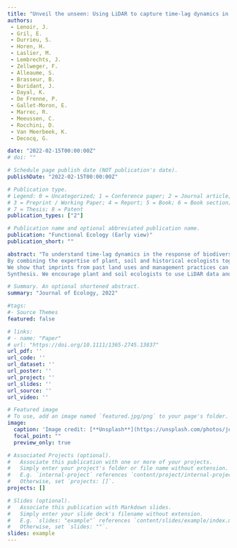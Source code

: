 ```yaml
---
title: "Unveil the unseen: Using LiDAR to capture time-lag dynamics in the herbaceous layer of European temperate forests"
authors:
 - Lenoir, J.
 - Gril, E.
 - Durrieu, S.
 - Horen, H.
 - Laslier, M.
 - Lembrechts, J.
 - Zellweger, F.
 - Alleaume, S.
 - Brasseur, B.
 - Buridant, J.
 - Dayal, K.
 - De Frenne, P.
 - Gallet-Moron, E.
 - Marrec, R.
 - Meeussen, C.
 - Rocchini, D.
 - Van Meerbeek, K.
 - Decocq, G.

date: "2022-02-15T00:00:00Z"
# doi: ""

# Schedule page publish date (NOT publication's date).
publishDate: "2022-02-15T00:00:00Z"

# Publication type.
# Legend: 0 = Uncategorized; 1 = Conference paper; 2 = Journal article;
# 3 = Preprint / Working Paper; 4 = Report; 5 = Book; 6 = Book section;
# 7 = Thesis; 8 = Patent
publication_types: ["2"]

# Publication name and optional abbreviated publication name.
publication: "Functional Ecology (Early view)"
publication_short: ""

abstract: "To understand time-lag dynamics in the response of biodiversity to contemporary environmental changes (e.g. macroclimate warming and atmospheric pollution), we need to consider former anthropogenic forcing factors such as past land uses and management practices that can have both compounding and confounding effects. This is especially true in European temperate forests, where legacies from past human activities have left strong imprints on today’s understorey plant species composition, generating long-term lagging effects which can be mistakenly attributed to more recent macro-environmental changes.
By combining the expertise of plant, soil and historical ecologists together with remote sensing scientists, we review the potential of light detection and ranging (LiDAR) to unveil ghosts from the past in terms of former land uses and management practices.
We show that imprints from past land uses and management practices can still be captured today through well-chosen LiDAR-derived variables describing, at sub-decimetre scale, the vertical and horizontal micro-variations of vegetation and terrain structure hidden below treetops.
Synthesis. We encourage plant and soil ecologists to use LiDAR data and to work with historians, archaeologists and remote sensing scientists in order to select meaningful LiDAR-derived variables to account for time-lagged biotic responses to long-term macro-environmental changes."

# Summary. An optional shortened abstract.
summary: "Journal of Ecology, 2022"

#tags:
#- Source Themes
featured: false

# links:
# - name: "Paper"
# url: "https://doi.org/10.1111/1365-2745.13837"
url_pdf: ''
url_code: ''
url_dataset: ''
url_poster: ''
url_project: ''
url_slides: ''
url_source: ''
url_video: ''

# Featured image
# To use, add an image named `featured.jpg/png` to your page's folder. 
image:
  caption: 'Image credit: [**Unsplash**](https://unsplash.com/photos/jdD8gXaTZsc)'
  focal_point: ""
  preview_only: true

# Associated Projects (optional).
#   Associate this publication with one or more of your projects.
#   Simply enter your project's folder or file name without extension.
#   E.g. `internal-project` references `content/project/internal-project/index.md`.
#   Otherwise, set `projects: []`.
projects: []

# Slides (optional).
#   Associate this publication with Markdown slides.
#   Simply enter your slide deck's filename without extension.
#   E.g. `slides: "example"` references `content/slides/example/index.md`.
#   Otherwise, set `slides: ""`.
slides: example
---
```

